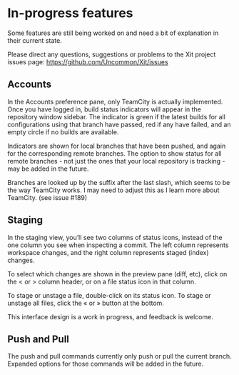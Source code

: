 # In-progress features

Some features are still being worked on and need a bit of explanation in their current state.

Please direct any questions, suggestions or problems to the Xit project issues page: https://github.com/Uncommon/Xit/issues

## Accounts

In the Accounts preference pane, only TeamCity is actually implemented. Once you have logged in, build status indicators will appear in the repository window sidebar. The indicator is green if the latest builds for all configurations using that branch have passed, red if any have failed, and an empty circle if no builds are available.

Indicators are shown for local branches that have been pushed, and again for the corresponding remote branches. The option to show status for all remote branches - not just the ones that your local repository is tracking - may be added in the future.

Branches are looked up by the suffix after the last slash, which seems to be the way TeamCity works. I may need to adjust this as I learn more about TeamCity. (see issue #189)

## Staging

In the staging view, you’ll see two columns of status icons, instead of the one column you see when inspecting a commit. The left column represents workspace changes, and the right column represents staged (index) changes.

To select which changes are shown in the preview pane (diff, etc), click on the < or > column header, or on a file status icon in that column.

To stage or unstage a file, double-click on its status icon. To stage or unstage all files, click the « or » button at the bottom.

This interface design is a work in progress, and feedback is welcome.

## Push and Pull

The push and pull commands currently only push or pull the current branch. Expanded options for those commands will be added in the future.
